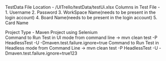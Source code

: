 TestData File Location - /UITrello/testData/testUi.xlsx
Columns in Test File - 1. Username
					   2. Password
					   3. WorkSpace Name(needs to be present in the login account)
					   4. Board Name(needs to be present in the login account)
					   5. Card Name

Project Type - Maven Project using Selenium					   
Command to Run Test in UI mode from command line -> mvn clean test -P HeadlessTest -U -Dmaven.test.failure.ignore=true
Command to Run Test in Headless mode from Command Line -> mvn clean test -P HeadlessTest -U -Dmaven.test.failure.ignore=true123
